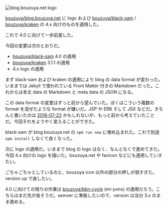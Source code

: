 ![blog.bouzuya.net logo](https://cloud.githubusercontent.com/assets/1221346/19213352/6f016a6e-8da5-11e6-9f55-77482ba69dab.png)

[bouzuya/blog.bouzuya.net][] に logo および [bouzuya/black-sam][] / [bouzuya/kraken][] の 4.x 向けのものを適用した。

これで 4.0 に向けて一歩前進した。

今回の変更は次のとおりだ。

- [bouzuya/black-sam][] 4.0 の適用
- [bouzuya/kraken][] 3.1.1 の適用
- 4.x logo の適用

まず black-sam および kraken の適用により blog の data format が変わった。いままでは Jekyll で使われている Front Matter 付きの Markdown だった。これからは本文 data の Markdown と meta data の JSON になる。

この data format の変更はずっと前から望んでいた。ぼくはこういう複数の format を混ぜたような format が嫌いだ。JSP や ERB そして JSX などだ。きちんと書いたのは [2016-07-23][] かもしれないが、もっと前から考えていたことだ。今回それをようやく変えることができた。

black-sam が blog.bouzuya.net の `npm run new` に埋め込まれた。これで別途 ` npm install` しなくて良くなった。

次に logo の適用だ。いままで blog の logo はなく、なんとなくで進めてきた。今回 4.x 向けの logo を描いた。bouzuya.net や favicon などにも適用していきたい。

ごちゃごちゃとしているのと、bouzuya icon 以外の部分の押しが弱すぎた。version up で直したい。

4.0 に向けての残りの作業は [bouzuya/bbn-cycle][] (mr-jums) の適用だろう。こちらはまだ先が長そうだ。semver に準拠したいので、version は当分 3.x のまま進める。

[2016-07-23]: https://blog.bouzuya.net/2016/07/23/
[bouzuya/bbn-cycle]: https://github.com/bouzuya/bbn-cycle
[bouzuya/black-sam]: https://github.com/bouzuya/black-sam
[bouzuya/blog.bouzuya.net]: https://github.com/bouzuya/blog.bouzuya.net
[bouzuya/kraken]: https://github.com/bouzuya/kraken
